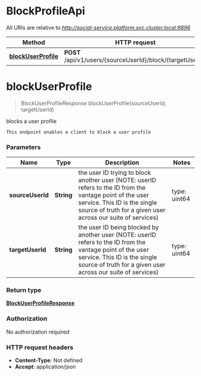# BlockProfileApi

All URIs are relative to *http://social-service.platform.svc.cluster.local:9896*

| Method | HTTP request | Description |
|------------- | ------------- | -------------|
| [**blockUserProfile**](BlockProfileApi.md#blockUserProfile) | **POST** /api/v1/users/{sourceUserId}/block/{targetUserId} | blocks a user profile |


<a name="blockUserProfile"></a>
# **blockUserProfile**
> BlockUserProfileResponse blockUserProfile(sourceUserId, targetUserId)

blocks a user profile

    This endpoint enables a client to block a user profile

### Parameters

|Name | Type | Description  | Notes |
|------------- | ------------- | ------------- | -------------|
| **sourceUserId** | **String**| the user ID trying to block another user (NOTE: userID refers to the ID from the vantage point of the user service. This ID is the single source of truth for a given user across our suite of services) | type: uint64 | [default to null] |
| **targetUserId** | **String**| the user ID being blocked by another user (NOTE: userID refers to the ID from the vantage point of the user service. This ID is the single source of truth for a given user across our suite of services) | type: uint64 | [default to null] |

### Return type

[**BlockUserProfileResponse**](../Models/BlockUserProfileResponse.md)

### Authorization

No authorization required

### HTTP request headers

- **Content-Type**: Not defined
- **Accept**: application/json

